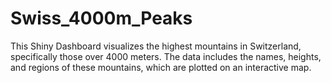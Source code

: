 # Swiss_4000m_Peaks
This Shiny Dashboard visualizes the highest mountains in Switzerland, specifically those over 4000 meters. The data includes the names, heights, and regions of these mountains, which are plotted on an interactive map.
